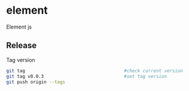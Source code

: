 # element
Element js


## Release

Tag version
```sh
git tag                                 	#check current version
git tag v0.0.3                          	#set tag version
git push origin --tags  
```
